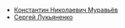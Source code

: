 * [Константин Николаевич Муравьёв](Константин%20Николаевич%20Муравьёв)
* [Сергей Лукьяненко](Сергей%20Лукьяненко)